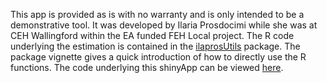 This app is provided as is with no warranty and is only intended to be a demonstrative tool. 
It was developed by Ilaria Prosdocimi while she was at CEH Wallingford within the EA funded FEH Local project.
The R code underlying the estimation is contained in the [ilaprosUtils](https://github.com/ilapros/ilaprosUtils) package. The package vignette gives a quick introduction of how to directly use the R functions. 
The code underlying this shinyApp can be viewed [here](https://github.com/ilapros/ffaWithHistWebApp). 
